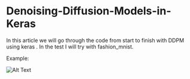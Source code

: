 # Denoising-Diffusion-Models-in-Keras
In this article we will go through the code from start to finish with DDPM using keras . In the test I will try with fashion_mnist.

Example:


![Alt Text](https://github.com/GLOMQuyet/Denoising-Diffusion-Models-in-Keras/blob/main/dm.gif)
